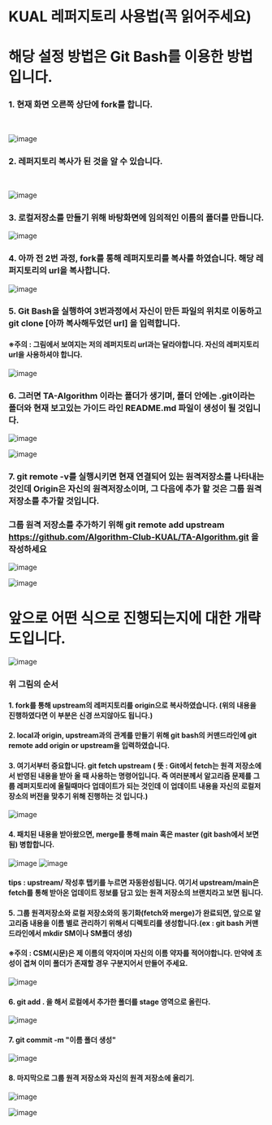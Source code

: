 KUAL 레퍼지토리 사용법(꼭 읽어주세요)
===================================

# 해당 설정 방법은 Git Bash를 이용한 방법입니다.


### 1. 현재 화면 오른쪽 상단에 fork를 합니다.
<br>

![image](https://user-images.githubusercontent.com/83203154/227473488-ebdab66f-c9d1-45db-a140-e7da01b3097a.png)

### 2. 레퍼지토리 복사가 된 것을 알 수 있습니다.
<br>

![image](https://user-images.githubusercontent.com/83203154/227473802-83863607-c502-4bb0-bddb-f58d3c9cd5ee.png)




### 3. 로컬저장소를 만들기 위해 바탕화면에 임의적인 이름의 폴더를 만듭니다.
![image](https://user-images.githubusercontent.com/83203154/227699750-fe958813-25e4-4fb8-901d-8434cd5e926f.png)





### 4. 아까 전 2번 과정, fork를 통해 레퍼지토리를 복사를 하였습니다. 해당 레퍼지토리의 url을 복사합니다.

![image](https://user-images.githubusercontent.com/83203154/227700133-8035eb8a-a3b1-42d1-a8be-ce7435b213e5.png)





### 5. Git Bash을 실행하여 3번과정에서 자신이 만든 파일의 위치로 이동하고 git clone [아까 복사해두었던 url] 을 입력합니다.
#### ※주의 : 그림에서 보여지는 저의 레퍼지토리 url과는 달라야합니다. 자신의 레퍼지토리 url을 사용하셔야 합니다.


![image](https://user-images.githubusercontent.com/83203154/227700415-3c7bb71c-64f4-4b0c-a002-fdf034b66115.png)



### 6. 그러면 TA-Algorithm 이라는 폴더가 생기며, 폴더 안에는 .git이라는 폴더와 현재 보고있는 가이드 라인 README.md 파일이 생성이 될 것입니다.


![image](https://user-images.githubusercontent.com/83203154/227700614-a71214a5-f3ca-428f-bfd0-8e27daf4e67d.png)

![image](https://user-images.githubusercontent.com/83203154/227701308-56a39738-2c38-4d34-884f-5d2c742d0b38.png)


### 7. git remote -v를 실행시키면 현재 연결되어 있는 원격저장소를 나타내는 것인데 Origin은 자신의 원격저장소이며, 그 다음에 추가 할 것은 그룹 원격저장소를 추가할 것입니다.
### 그룹 원격 저장소를 추가하기 위해 git remote add upstream https://github.com/Algorithm-Club-KUAL/TA-Algorithm.git 을 작성하세요

![image](https://user-images.githubusercontent.com/83203154/227701200-f5edfbee-e5ec-4f34-ae0e-178c4bd6a07f.png)

![image](https://user-images.githubusercontent.com/83203154/227701003-1eaf0caa-9026-4b29-95d0-6404e9d7b899.png)



# 앞으로 어떤 식으로 진행되는지에 대한 개략도입니다.

![image](https://user-images.githubusercontent.com/83203154/227701659-929713ac-ef2e-4a36-b76a-5fc6e2a939ef.png)

### 위 그림의 순서
#### 1. fork를 통해 upstream의 레퍼지토리를 origin으로 복사하였습니다. (위의 내용을 진행하였다면 이 부분은 신경 쓰지않아도 됩니다.)
#### 2. local과 origin, upstream과의 관계를 만들기 위해 git bash의 커맨드라인에 git remote add origin or upstream을 입력하였습니다.
#### 3. 여기서부터 중요합니다. git fetch upstream ( 뜻 : Git에서 fetch는 원격 저장소에서 반영된 내용을 받아 올 때 사용하는 명령어입니다. 즉 여러분께서 알고리즘 문제를 그룹 레퍼지토리에 올릴때마다 업데이트가 되는 것인데 이 업데이트 내용을 자신의 로컬저장소의 버전을 맞추기 위해 진행하는 것 입니다.)
![image](https://user-images.githubusercontent.com/83203154/227702285-756f88a7-d76f-4539-a5f1-7a033c4be6eb.png)

#### 4. 패치된 내용을 받아왔으면,  merge를 통해 main 혹은 master (git bash에서 보면 됨) 병합합니다.
![image](https://user-images.githubusercontent.com/83203154/227702352-fbf97899-4532-4a99-8d3f-f6ac7a3c7b0a.png)
![image](https://user-images.githubusercontent.com/83203154/227702401-2cd078ab-3b82-4706-be05-c5889ff6b86b.png)
#### tips : upstream/ 작성후 탭키를 누르면 자동완성됩니다.  여기서 upstream/main은 fetch를 통해 받아온 업데이트 정보를 담고 있는 원격 저장소의 브랜치라고 보면 됩니다.

#### 5. 그룹 원격저장소와 로컬 저장소와의 동기화(fetch와 merge)가 완료되면, 앞으로 알고리즘 내용을 이름 별로 관리하기 위해서 디렉토리를 생성합니다.(ex : git bash 커맨드라인에서 mkdir SM이나 SM폴더 생성)
#### ※주의 : CSM(시문)은 제 이름의 약자이며 자신의 이름 약자를 적어야합니다. 만약에 초성이 겹쳐 이미 폴더가 존재할 경우 구분지어서 만들어 주세요.
![image](https://user-images.githubusercontent.com/83203154/227702860-512843e1-8395-4e5c-b8a7-e45a29f48131.png)
#### 6. git add . 을 해서 로컬에서 추가한 폴더를 stage 영역으로 올린다.
![image](https://user-images.githubusercontent.com/83203154/227703268-4f7ae06f-9057-4347-a30e-46aeb6b6cd54.png)
#### 7. git commit -m "이름 폴더 생성"
![image](https://user-images.githubusercontent.com/83203154/227703344-d31d5190-00de-46f5-bc2f-8eec07963bd9.png)
#### 8. 마지막으로 그룹 원격 저장소와 자신의 원격 저장소에 올리기.
![image](https://user-images.githubusercontent.com/83203154/227703427-7bf341cf-cbb4-4e10-9656-2e8b2e19dfc7.png)

![image](https://user-images.githubusercontent.com/83203154/227703527-b9ce756b-cfe4-4fa3-9f6d-2445d6e1c8b7.png)














